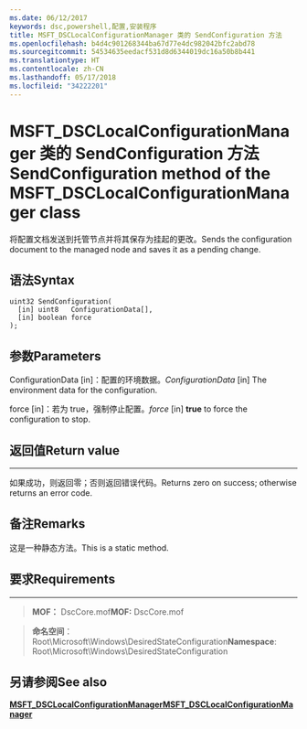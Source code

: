 ```yaml
---
ms.date: 06/12/2017
keywords: dsc,powershell,配置,安装程序
title: MSFT_DSCLocalConfigurationManager 类的 SendConfiguration 方法
ms.openlocfilehash: b4d4c901268344ba67d77e4dc982042bfc2abd78
ms.sourcegitcommit: 54534635eedacf531d8d6344019dc16a50b8b441
ms.translationtype: HT
ms.contentlocale: zh-CN
ms.lasthandoff: 05/17/2018
ms.locfileid: "34222201"
---
```

# <a name="sendconfiguration-method-of-the-msftdsclocalconfigurationmanager-class"></a><span data-ttu-id="3921a-103">MSFT_DSCLocalConfigurationManager 类的 SendConfiguration 方法</span><span class="sxs-lookup"><span data-stu-id="3921a-103">SendConfiguration method of the MSFT_DSCLocalConfigurationManager class</span></span>

<span data-ttu-id="3921a-104">将配置文档发送到托管节点并将其保存为挂起的更改。</span><span class="sxs-lookup"><span data-stu-id="3921a-104">Sends the configuration document to the managed node and saves it as a pending change.</span></span>

<a name="syntax"></a><span data-ttu-id="3921a-105">语法</span><span class="sxs-lookup"><span data-stu-id="3921a-105">Syntax</span></span>
------

```mof
uint32 SendConfiguration(
  [in] uint8   ConfigurationData[],
  [in] boolean force
);
```

<a name="parameters"></a><span data-ttu-id="3921a-106">参数</span><span class="sxs-lookup"><span data-stu-id="3921a-106">Parameters</span></span>
----------

<span data-ttu-id="3921a-107">ConfigurationData \[in\]：配置的环境数据。</span><span class="sxs-lookup"><span data-stu-id="3921a-107">*ConfigurationData* \[in\] The environment data for the configuration.</span></span>

<span data-ttu-id="3921a-108">force \[in\]：若为 true，强制停止配置。</span><span class="sxs-lookup"><span data-stu-id="3921a-108">*force* \[in\] **true** to force the configuration to stop.</span></span>

## <a name="return-value"></a><span data-ttu-id="3921a-109">返回值</span><span class="sxs-lookup"><span data-stu-id="3921a-109">Return value</span></span>
------------

<span data-ttu-id="3921a-110">如果成功，则返回零；否则返回错误代码。</span><span class="sxs-lookup"><span data-stu-id="3921a-110">Returns zero on success; otherwise returns an error code.</span></span>

## <a name="remarks"></a><span data-ttu-id="3921a-111">备注</span><span class="sxs-lookup"><span data-stu-id="3921a-111">Remarks</span></span>

<span data-ttu-id="3921a-112">这是一种静态方法。</span><span class="sxs-lookup"><span data-stu-id="3921a-112">This is a static method.</span></span>

## <a name="requirements"></a><span data-ttu-id="3921a-113">要求</span><span class="sxs-lookup"><span data-stu-id="3921a-113">Requirements</span></span>
------------
><span data-ttu-id="3921a-114">**MOF：** DscCore.mof</span><span class="sxs-lookup"><span data-stu-id="3921a-114">**MOF:** DscCore.mof</span></span>

><span data-ttu-id="3921a-115">**命名空间**：Root\Microsoft\Windows\DesiredStateConfiguration</span><span class="sxs-lookup"><span data-stu-id="3921a-115">**Namespace**: Root\Microsoft\Windows\DesiredStateConfiguration</span></span>


## <a name="see-also"></a><span data-ttu-id="3921a-116">另请参阅</span><span class="sxs-lookup"><span data-stu-id="3921a-116">See also</span></span>


[<span data-ttu-id="3921a-117">**MSFT_DSCLocalConfigurationManager**</span><span class="sxs-lookup"><span data-stu-id="3921a-117">**MSFT_DSCLocalConfigurationManager**</span></span>](msft-dsclocalconfigurationmanager.md)